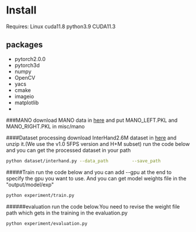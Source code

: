 # Install
Requires: Linux cuda11.8 python3.9 CUDA11.3

## packages
- pytorch2.0.0
- pytorch3d
- numpy
- OpenCV
- yacs
- cmake
- imageio
- matplotlib
- 
###MANO
download MANO data in [here](https://mano.is.tue.mpg.de/) and put MANO_LEFT.PKL and MANO_RIGHT.PKL in misc/mano

####Dataset processing
download InterHand2.6M dataset in [here](https://mks0601.github.io/InterHand2.6M/) and unzip it.(We use the v1.0 5FPS version and H+M subset)
run the code below and you can get the processed dataset in your path
```bash
python dataset/interhand.py --data_path         --save_path
```
#####Train
run the code below and you can add --gpu at the end to specify the gpu you want to use. And you can get model weights file in the "output/model/exp"
```bash
python experiment/train.py
```
######evaluation
run the code below.You need to revise the weight file path which gets in the training in the evaluation.py
```bash
python experiment/evaluation.py
```
